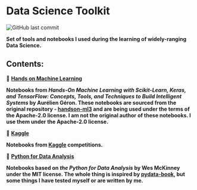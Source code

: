 # **Data Science Toolkit**

![GitHub last commit](https://img.shields.io/github/last-commit/mateuszk098/data_science)

**Set of tools and notebooks I used during the learning of widely-ranging Data Science.**

## **Contents:**

:memo: **[Hands on Machine Learning](https://github.com/mateuszk098/data_science/tree/master/hands_on_machine_learning)**  

**Notebooks from _Hands-On Machine Learning with Scikit-Learn, Keras, and TensorFlow: Concepts, Tools, and Techniques to Build Intelligent Systems_ by Aurélien Géron. These notebooks are sourced from the original repository - [handson-ml3](https://github.com/ageron/handson-ml3) and are being used under the terms of the Apache-2.0 license. I am not the original author of these notebooks. I use them under the Apache-2.0 license.**

:memo: **[Kaggle](https://github.com/mateuszk098/data_science/tree/master/kaggle)**  

**Notebooks from [Kaggle](https://www.kaggle.com/competitions) competitions.**

:memo: **[Python for Data Analysis](https://github.com/mateuszk098/data_science/tree/master/python_for_data_analysis)**

**Notebooks based on _the Python for Data Analysis_ by Wes McKinney under the MIT license. The whole thing is inspired by [pydata-book](https://github.com/wesm/pydata-book), but some things I have tested myself or are written by me.**
